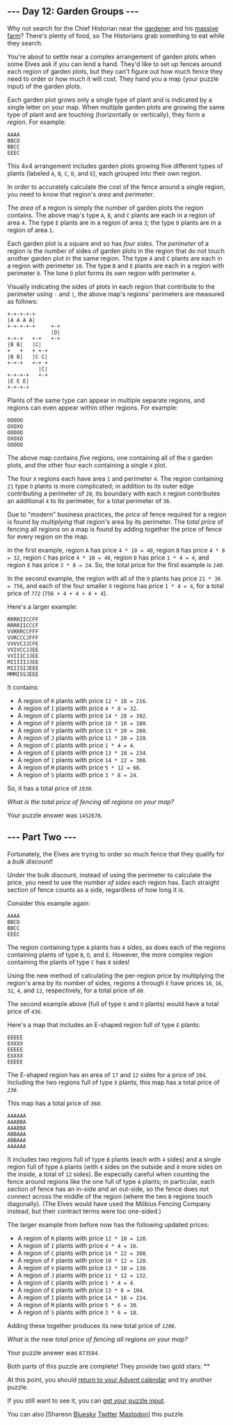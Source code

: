 <main>
<article class="day-desc"><h2>--- Day 12: Garden Groups ---</h2><p>Why not search for the Chief Historian near the <a href="/2023/day/5">gardener</a> and his <a href="/2023/day/21">massive farm</a>? There's plenty of food, so The Historians grab something to eat while they search.</p>
<p>You're about to settle near a complex arrangement of garden plots when some Elves ask if you can lend a hand. They'd like to set up <span title="I originally wanted to title this puzzle &quot;Fencepost Problem&quot;, but I was afraid someone would then try to count fenceposts by mistake and experience a fencepost problem.">fences</span> around each region of garden plots, but they can't figure out how much fence they need to order or how much it will cost. They hand you a map (your puzzle input) of the garden plots.</p>
<p>Each garden plot grows only a single type of plant and is indicated by a single letter on your map. When multiple garden plots are growing the same type of plant and are touching (horizontally or vertically), they form a <em>region</em>. For example:</p>
<pre><code>AAAA
BBCD
BBCC
EEEC
</code></pre>
<p>This 4x4 arrangement includes garden plots growing five different types of plants (labeled <code>A</code>, <code>B</code>, <code>C</code>, <code>D</code>, and <code>E</code>), each grouped into their own region.</p>
<p>In order to accurately calculate the cost of the fence around a single region, you need to know that region's <em>area</em> and <em>perimeter</em>.</p>
<p>The <em>area</em> of a region is simply the number of garden plots the region contains. The above map's type <code>A</code>, <code>B</code>, and <code>C</code> plants are each in a region of area <code>4</code>. The type <code>E</code> plants are in a region of area <code>3</code>; the type <code>D</code> plants are in a region of area <code>1</code>.</p>
<p>Each garden plot is a square and so has <em>four sides</em>. The <em>perimeter</em> of a region is the number of sides of garden plots in the region that do not touch another garden plot in the same region. The type <code>A</code> and <code>C</code> plants are each in a region with perimeter <code>10</code>. The type <code>B</code> and <code>E</code> plants are each in a region with perimeter <code>8</code>. The lone <code>D</code> plot forms its own region with perimeter <code>4</code>.</p>
<p>Visually indicating the sides of plots in each region that contribute to the perimeter using <code>-</code> and <code>|</code>, the above map's regions' perimeters are measured as follows:</p>
<pre><code>+-+-+-+-+
|A A A A|
+-+-+-+-+     +-+
              |D|
+-+-+   +-+   +-+
|B B|   |C|
+   +   + +-+
|B B|   |C C|
+-+-+   +-+ +
          |C|
+-+-+-+   +-+
|E E E|
+-+-+-+
</code></pre>
<p>Plants of the same type can appear in multiple separate regions, and regions can even appear within other regions. For example:</p>
<pre><code>OOOOO
OXOXO
OOOOO
OXOXO
OOOOO
</code></pre>
<p>The above map contains <em>five</em> regions, one containing all of the <code>O</code> garden plots, and the other four each containing a single <code>X</code> plot.</p>
<p>The four <code>X</code> regions each have area <code>1</code> and perimeter <code>4</code>. The region containing <code>21</code> type <code>O</code> plants is more complicated; in addition to its outer edge contributing a perimeter of <code>20</code>, its boundary with each <code>X</code> region contributes an additional <code>4</code> to its perimeter, for a total perimeter of <code>36</code>.</p>
<p>Due to "modern" business practices, the <em>price</em> of fence required for a region is found by <em>multiplying</em> that region's area by its perimeter. The <em>total price</em> of fencing all regions on a map is found by adding together the price of fence for every region on the map.</p>
<p>In the first example, region <code>A</code> has price <code>4 * 10 = 40</code>, region <code>B</code> has price <code>4 * 8 = 32</code>, region <code>C</code> has price <code>4 * 10 = 40</code>, region <code>D</code> has price <code>1 * 4 = 4</code>, and region <code>E</code> has price <code>3 * 8 = 24</code>. So, the total price for the first example is <code><em>140</em></code>.</p>
<p>In the second example, the region with all of the <code>O</code> plants has price <code>21 * 36 = 756</code>, and each of the four smaller <code>X</code> regions has price <code>1 * 4 = 4</code>, for a total price of <code><em>772</em></code> (<code>756 + 4 + 4 + 4 + 4</code>).</p>
<p>Here's a larger example:</p>
<pre><code>RRRRIICCFF
RRRRIICCCF
VVRRRCCFFF
VVRCCCJFFF
VVVVCJJCFE
VVIVCCJJEE
VVIIICJJEE
MIIIIIJJEE
MIIISIJEEE
MMMISSJEEE
</code></pre>
<p>It contains:</p>
<ul>
<li>A region of <code>R</code> plants with price <code>12 * 18 = 216</code>.</li>
<li>A region of <code>I</code> plants with price <code>4 * 8 = 32</code>.</li>
<li>A region of <code>C</code> plants with price <code>14 * 28 = 392</code>.</li>
<li>A region of <code>F</code> plants with price <code>10 * 18 = 180</code>.</li>
<li>A region of <code>V</code> plants with price <code>13 * 20 = 260</code>.</li>
<li>A region of <code>J</code> plants with price <code>11 * 20 = 220</code>.</li>
<li>A region of <code>C</code> plants with price <code>1 * 4 = 4</code>.</li>
<li>A region of <code>E</code> plants with price <code>13 * 18 = 234</code>.</li>
<li>A region of <code>I</code> plants with price <code>14 * 22 = 308</code>.</li>
<li>A region of <code>M</code> plants with price <code>5 * 12 = 60</code>.</li>
<li>A region of <code>S</code> plants with price <code>3 * 8 = 24</code>.</li>
</ul>
<p>So, it has a total price of <code><em>1930</em></code>.</p>
<p><em>What is the total price of fencing all regions on your map?</em></p>
</article>
<p>Your puzzle answer was <code>1452678</code>.</p><article class="day-desc"><h2 id="part2">--- Part Two ---</h2><p>Fortunately, the Elves are trying to order so much fence that they qualify for a <em>bulk discount</em>!</p>
<p>Under the bulk discount, instead of using the perimeter to calculate the price, you need to use the <em>number of sides</em> each region has. Each straight section of fence counts as a side, regardless of how long it is.</p>
<p>Consider this example again:</p>
<pre><code>AAAA
BBCD
BBCC
EEEC
</code></pre>
<p>The region containing type <code>A</code> plants has <code>4</code> sides, as does each of the regions containing plants of type <code>B</code>, <code>D</code>, and <code>E</code>. However, the more complex region containing the plants of type <code>C</code> has <code>8</code> sides!</p>
<p>Using the new method of calculating the per-region price by multiplying the region's area by its number of sides, regions <code>A</code> through <code>E</code> have prices <code>16</code>, <code>16</code>, <code>32</code>, <code>4</code>, and <code>12</code>, respectively, for a total price of <code><em>80</em></code>.</p>
<p>The second example above (full of type <code>X</code> and <code>O</code> plants) would have a total price of <code><em>436</em></code>.</p>
<p>Here's a map that includes an E-shaped region full of type <code>E</code> plants:</p>
<pre><code>EEEEE
EXXXX
EEEEE
EXXXX
EEEEE
</code></pre>
<p>The E-shaped region has an area of <code>17</code> and <code>12</code> sides for a price of <code>204</code>. Including the two regions full of type <code>X</code> plants, this map has a total price of <code><em>236</em></code>.</p>
<p>This map has a total price of <code><em>368</em></code>:</p>
<pre><code>AAAAAA
AAABBA
AAABBA
ABBAAA
ABBAAA
AAAAAA
</code></pre>
<p>It includes two regions full of type <code>B</code> plants (each with <code>4</code> sides) and a single region full of type <code>A</code> plants (with <code>4</code> sides on the outside and <code>8</code> more sides on the inside, a total of <code>12</code> sides). Be especially careful when counting the fence around regions like the one full of type <code>A</code> plants; in particular, each section of fence has an in-side and an out-side, so the fence does not connect across the middle of the region (where the two <code>B</code> regions touch diagonally). (The Elves would have used the M&ouml;bius Fencing Company instead, but their contract terms were too one-sided.)</p>
<p>The larger example from before now has the following updated prices:</p>
<ul>
<li>A region of <code>R</code> plants with price <code>12 * 10 = 120</code>.</li>
<li>A region of <code>I</code> plants with price <code>4 * 4 = 16</code>.</li>
<li>A region of <code>C</code> plants with price <code>14 * 22 = 308</code>.</li>
<li>A region of <code>F</code> plants with price <code>10 * 12 = 120</code>.</li>
<li>A region of <code>V</code> plants with price <code>13 * 10 = 130</code>.</li>
<li>A region of <code>J</code> plants with price <code>11 * 12 = 132</code>.</li>
<li>A region of <code>C</code> plants with price <code>1 * 4 = 4</code>.</li>
<li>A region of <code>E</code> plants with price <code>13 * 8 = 104</code>.</li>
<li>A region of <code>I</code> plants with price <code>14 * 16 = 224</code>.</li>
<li>A region of <code>M</code> plants with price <code>5 * 6 = 30</code>.</li>
<li>A region of <code>S</code> plants with price <code>3 * 6 = 18</code>.</li>
</ul>
<p>Adding these together produces its new total price of <code><em>1206</em></code>.</p>
<p><em>What is the new total price of fencing all regions on your map?</em></p>
</article>
<p>Your puzzle answer was <code>873584</code>.</p><p class="day-success">Both parts of this puzzle are complete! They provide two gold stars: **</p>
<p>At this point, you should <a href="/2024">return to your Advent calendar</a> and try another puzzle.</p>
<p>If you still want to see it, you can <a href="12/input" target="_blank">get your puzzle input</a>.</p>
<p>You can also <span class="share">[Share<span class="share-content">on
  <a href="https://bsky.app/intent/compose?text=I%27ve+completed+%22Garden+Groups%22+%2D+Day+12+%2D+Advent+of+Code+2024+%23AdventOfCode+https%3A%2F%2Fadventofcode%2Ecom%2F2024%2Fday%2F12" target="_blank">Bluesky</a>
  <a href="https://twitter.com/intent/tweet?text=I%27ve+completed+%22Garden+Groups%22+%2D+Day+12+%2D+Advent+of+Code+2024&amp;url=https%3A%2F%2Fadventofcode%2Ecom%2F2024%2Fday%2F12&amp;related=ericwastl&amp;hashtags=AdventOfCode" target="_blank">Twitter</a>
  <a href="javascript:void(0);" onclick="var ms; try{ms=localStorage.getItem('mastodon.server')}finally{} if(typeof ms!=='string')ms=''; ms=prompt('Mastodon Server?',ms); if(typeof ms==='string' && ms.length){this.href='https://'+ms+'/share?text=I%27ve+completed+%22Garden+Groups%22+%2D+Day+12+%2D+Advent+of+Code+2024+%23AdventOfCode+https%3A%2F%2Fadventofcode%2Ecom%2F2024%2Fday%2F12';try{localStorage.setItem('mastodon.server',ms);}finally{}}else{return false;}" target="_blank">Mastodon</a
></span>]</span> this puzzle.</p>
</main>
